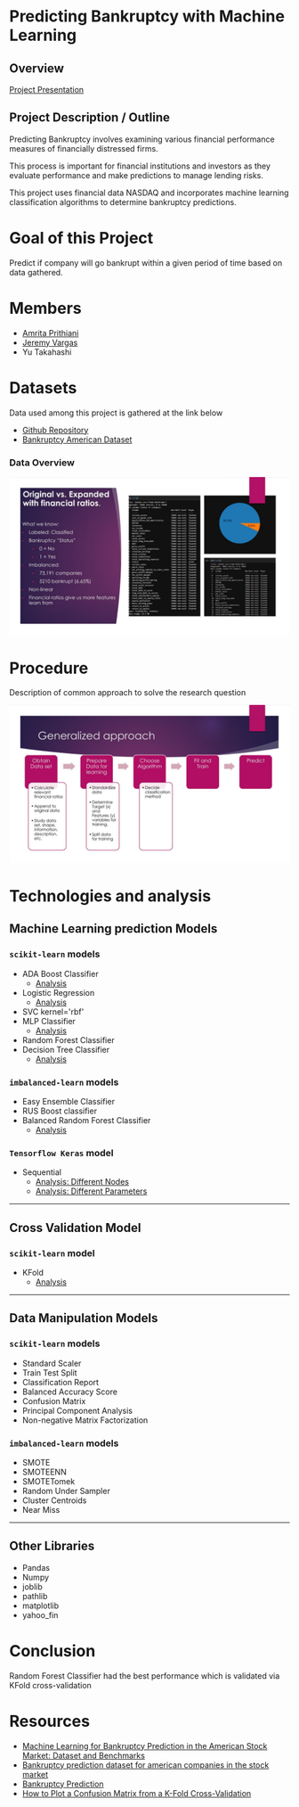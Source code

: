 # Predicting Bankruptcy with Machine Learning

## Overview
[Project Presentation](Presentation_PDF.pdf)

## Project Description / Outline

Predicting Bankruptcy involves examining various financial performance measures of financially distressed firms.

This process is important for financial institutions and investors as they evaluate performance and make predictions to manage lending risks.

This project uses financial data NASDAQ and incorporates machine learning classification algorithms to determine bankruptcy predictions.


# Goal of this Project
Predict if company will go bankrupt within a given period of time based on data gathered.

# Members

- [Amrita Prithiani](https://github.com/amritaprithiani)
- [Jeremy Vargas](https://github.com/JeremyPVargas)
- Yu Takahashi

# Datasets

Data used among this project is gathered at the link below

- [Github Repository](https://github.com/sowide/bankruptcy_dataset)
- [Bankruptcy American Dataset](Resources/american_bankruptcy_dataset)

### Data Overview
![Data Overview](slides/dataset.jpg)


# Procedure

Description of common approach to solve the research question

![General Approach](slides/generalized_approach.jpg)


# Technologies and analysis
## Machine Learning prediction Models
### `scikit-learn` models
- ADA Boost Classifier
    - [Analysis](jeremy_models/adaboost.ipynb)
- Logistic Regression
    - [Analysis](jeremy_models/data_ratios.ipynb)
- SVC kernel='rbf'
- MLP Classifier
    - [Analysis](yu_models/machine_learning.ipynb)
- Random Forest Classifier
- Decision Tree Classifier
    - [Analysis](amrita_models/Company_bankruptcy.ipynb)

### `imbalanced-learn` models
- Easy Ensemble Classifier
- RUS Boost classifier
- Balanced Random Forest Classifier
    - [Analysis](yu_models/machine_learning.ipynb)

### `Tensorflow Keras` model
- Sequential
    - [Analysis: Different Nodes](yu_models/neural_network_mod_nodes.ipynb)
    - [Analysis: Different Parameters](yu_models/neural_network_mod_methods.ipynb)

---
## Cross Validation Model
### `scikit-learn` model
- KFold
    - [Analysis](company_bankruptcy_prediction.ipynb)

---
## Data Manipulation Models
### `scikit-learn` models
- Standard Scaler
- Train Test Split
- Classification Report
- Balanced Accuracy Score
- Confusion Matrix
- Principal Component Analysis
- Non-negative Matrix Factorization

### `imbalanced-learn` models
- SMOTE
- SMOTEENN
- SMOTETomek
- Random Under Sampler
- Cluster Centroids
- Near Miss

---
## Other Libraries
- Pandas
- Numpy
- joblib
- pathlib
- matplotlib
- yahoo_fin

# Conclusion

Random Forest Classifier had the best performance which is validated via KFold cross-validation

# Resources
- [Machine Learning for Bankruptcy Prediction in the American Stock Market: Dataset and Benchmarks](https://www.mdpi.com/1999-5903/14/8/244/htm)
- [Bankruptcy prediction dataset for american companies in the stock market](https://github.com/sowide/bankruptcy_dataset)
- [Bankruptcy Prediction](https://www.kaggle.com/code/gcdatkin/bankruptcy-prediction/notebook)
- [How to Plot a Confusion Matrix from a K-Fold Cross-Validation](https://towardsdatascience.com/how-to-plot-a-confusion-matrix-from-a-k-fold-cross-validation-b607317e9874)
